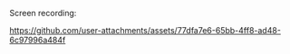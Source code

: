 Screen recording:


https://github.com/user-attachments/assets/77dfa7e6-65bb-4ff8-ad48-6c97996a484f


